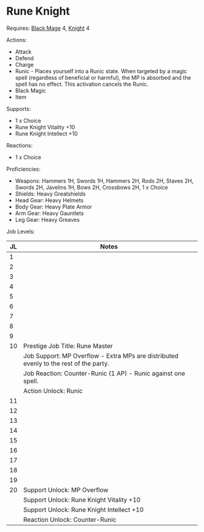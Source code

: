 # Rune Knight

Requires: [Black Mage](/Jobs/JobDetails/BlackMage.md) 4, [Knight](/Jobs/JobDetails/Knight.md) 4

Actions:
- Attack
- Defend
- Charge
- Runic - Places yourself into a Runic state. When targeted by a magic spell (regardless of beneficial or harmful), the MP is absorbed and the spell has no effect. This activation cancels the Runic.
- Black Magic
- Item

Supports:

- 1 x Choice
- Rune Knight Vitality +10
- Rune Knight Intellect +10

Reactions:

- 1 x Choice

Proficiencies:

- Weapons: Hammers 1H, Swords 1H, Hammers 2H, Rods 2H, Staves 2H, Swords 2H, Javelins 1H, Bows 2H, Crossbows 2H, 1 x Choice
- Shields: Heavy Greatshields
- Head Gear: Heavy Helmets
- Body Gear: Heavy Plate Armor
- Arm Gear: Heavy Gauntlets
- Leg Gear: Heavy Greaves

Job Levels:

| JL | Notes |
| --- | --- |
| 1 | 
| 2 | 
| 3 | 
| 4 | 
| 5 | 
| 6 | 
| 7 | 
| 8 | 
| 9 | 
| 10 | Prestige Job Title: Rune Master
|    | Job Support: MP Overflow - Extra MPs are distributed evenly to the rest of the party.
|    | Job Reaction: Counter-Runic (1 AP) - Runic against one spell.
|    | Action Unlock: Runic
| 11 | 
| 12 | 
| 13 | 
| 14 | 
| 15 | 
| 16 | 
| 17 | 
| 18 | 
| 19 | 
| 20 | Support Unlock: MP Overflow
|    | Support Unlock: Rune Knight Vitality +10
|    | Support Unlock: Rune Knight Intellect +10
|    | Reaction Unlock: Counter-Runic

